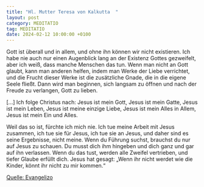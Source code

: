```yaml
---
title: "Hl. Mutter Teresa von Kalkutta  "
layout: post
category: MEDITATIO
tag: MEDITATIO
date: 2024-02-12 10:00:00 +0100
---
```

 Gott ist überall und in allem, und ohne ihn können wir nicht existieren. Ich habe nie auch nur einen Augenblick lang an der Existenz Gottes gezweifelt, aber ich weiß, dass manche Menschen das tun. Wenn man nicht an Gott glaubt, kann man anderen helfen, indem man Werke der Liebe verrichtet, und die Frucht dieser Werke ist die zusätzliche Gnade, die in die eigene Seele fließt.<!--more--> Dann wird man beginnen, sich langsam zu öffnen und nach der Freude zu verlangen, Gott zu lieben.        

[...] Ich folge Christus nach: Jesus ist mein Gott, Jesus ist mein Gatte, Jesus ist mein Leben, Jesus ist meine einzige Liebe, Jesus ist mein Alles in Allem, Jesus ist mein Ein und Alles.

Weil das so ist, fürchte ich mich nie. Ich tue meine Arbeit mit Jesus zusammen, ich tue sie für Jesus, ich tue sie an Jesus, und daher sind es seine Ergebnisse, nicht meine. Wenn du Führung suchst, brauchst du nur auf Jesus zu schauen. Du musst dich ihm hingeben und dich ganz und gar auf ihn verlassen. Wenn du das tust, werden alle Zweifel vertrieben, und tiefer Glaube erfüllt dich. Jesus hat gesagt: „Wenn ihr nicht werdet wie die Kinder, könnt ihr nicht zu mir kommen.“

	
[Quelle: Evangelizo](https://evangeliumtagfuertag.org/DE/gospel)